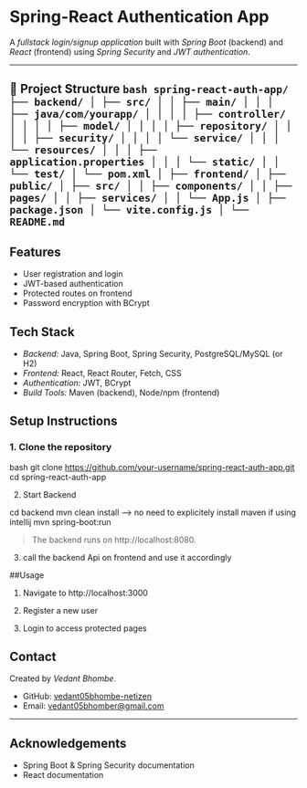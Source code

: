 # Spring-React Authentication App

A *fullstack login/signup application* built with *Spring Boot* (backend) and *React* (frontend) using *Spring Security* and *JWT authentication*.

------------------------------------------------------------------------------------------------------------------------------------------------
## 📁 Project Structure ```bash spring-react-auth-app/ ├── backend/ │ ├── src/ │ │ ├── main/ │ │ │ ├── java/com/yourapp/ │ │ │ │ ├── controller/ │ │ │ │ ├── model/ │ │ │ │ ├── repository/ │ │ │ │ ├── security/ │ │ │ │ └── service/ │ │ │ └── resources/ │ │ │ ├── application.properties │ │ │ └── static/ │ │ └── test/ │ └── pom.xml │ ├── frontend/ │ ├── public/ │ ├── src/ │ │ ├── components/ │ │ ├── pages/ │ │ ├── services/ │ │ └── App.js │ ├── package.json │ └── vite.config.js │ └── README.md ``` </pre>


## Features

- User registration and login
- JWT-based authentication
- Protected routes on frontend
- Password encryption with BCrypt

## Tech Stack

- *Backend:* Java, Spring Boot, Spring Security, PostgreSQL/MySQL (or H2)
- *Frontend:* React, React Router, Fetch, CSS
- *Authentication:* JWT, BCrypt
- *Build Tools:* Maven (backend), Node/npm (frontend)

## Setup Instructions

### 1. Clone the repository

bash
git clone https://github.com/your-username/spring-react-auth-app.git
cd spring-react-auth-app


2. Start Backend

cd backend
mvn clean install  --> no need to explicitely install maven if using intellij
mvn spring-boot:run

> The backend runs on http://localhost:8080.
> 

3. call the backend Api on frontend and use it accordingly

##Usage

1. Navigate to http://localhost:3000


2. Register a new user


3. Login to access protected pages

## Contact

Created by *Vedant Bhombe*.  
- GitHub: [vedant05bhombe-netizen](https://github.com/vedant05bhombe-netizen)  
- Email: vedant05bhomber@gmail.com

---

## Acknowledgements

- Spring Boot & Spring Security documentation  
- React documentation  

   




